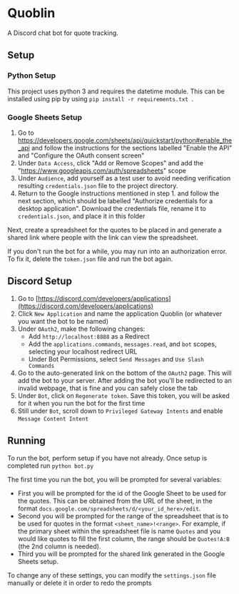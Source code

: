 # Quoblin

A Discord chat bot for quote tracking.

## Setup

### Python Setup

This project uses python 3 and requires the datetime module. This can be installed using pip by using ```pip install -r requirements.txt ```.

### Google Sheets Setup

1. Go to https://developers.google.com/sheets/api/quickstart/python#enable_the_api and follow the instructions for the sections labelled "Enable the API" and "Configure the OAuth consent screen"
2. Under `Data Access`, click "Add or Remove Scopes" and add the "https://www.googleapis.com/auth/spreadsheets" scope
3. Under `Audience`, add yourself as a test user to avoid needing verification
resulting `credentials.json` file to the project directory.
4. Return to the Google instructions mentioned in step 1. and follow the next section, which should be labelled "Authorize credentials for a desktop application". Download the credentials file, rename it to `credentials.json`, and place it in this folder

Next, create a spreadsheet for the quotes to be placed in and generate a shared link where people with the link can view the spreadsheet.

If you don't run the bot for a while, you may run into an authorization error. To fix it, delete the `token.json` file and run the bot again.

## Discord Setup

1. Go to [https://discord.com/developers/applications](https://discord.com/developers/applications)
2. Click `New Application` and name the application Quoblin (or whatever you want the bot to be named)
3. Under `OAuth2`, make the following changes:
    - Add `http://localhost:8888` as a Redirect
    - Add the `applications.commands`, `messages.read`, and `bot` scopes, selecting your localhost redirect URL
    - Under Bot Permissions, select `Send Messages` and `Use Slash Commands`
4. Go to the auto-generated link on the bottom of the `OAuth2` page. This will add the bot to your server. After adding the bot you'll be redirected to an invalid webpage, that is fine and you can safely close the tab
5. Under `Bot`, click on `Regenerate token`. Save this token, you will be asked for it when you run the bot for the first time
6. Still under `Bot`, scroll down to `Privileged Gateway Intents` and enable `Message Content Intent`

## Running

To run the bot, perform setup if you have not already. Once setup is completed run ```python bot.py```

The first time you run the bot, you will be prompted for several variables:
- First you will be prompted for the id of the Google Sheet to be used for the quotes. This can be obtained from the URL of the sheet, in the format `docs.google.com/spreadsheets/d/<your_id_here>/edit`.
- Second you will be prompted for the range of the spreadsheet that is to be used for quotes in the format `<sheet_name>!<range>`. For example, if the primary sheet within the spreadsheet file is name `Quotes` and you would like quotes to fill the first column, the range should be `Quotes!A:B` (the 2nd column is needed).
- Third you will be prompted for the shared link generated in the Google Sheets setup.

To change any of these settings, you can modify the `settings.json` file manually or delete it in order to redo the prompts

